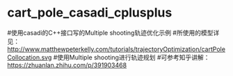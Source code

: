 # cart_pole_casadi_cplusplus
#使用casadi的C++接口写的Multiple shooting轨迹优化示例
#所使用的模型详见：http://www.matthewpeterkelly.com/tutorials/trajectoryOptimization/cartPoleCollocation.svg
#使用Multiple shooting进行轨迹规划
#可参考知乎讲解：https://zhuanlan.zhihu.com/p/391903468
